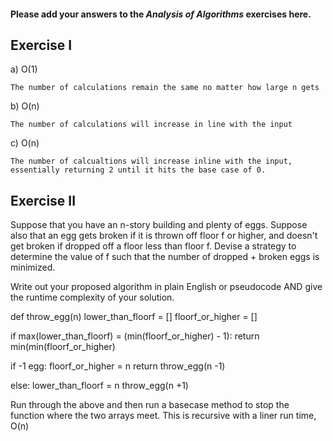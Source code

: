 #### Please add your answers to the **_Analysis of Algorithms_** exercises here.

## Exercise I

a) O(1)

    The number of calculations remain the same no matter how large n gets

b) O(n)

    The number of calculations will increase in line with the input

c) O(n)

    The number of calcualtions will increase inline with the input, essentially returning 2 until it hits the base case of 0.

## Exercise II

Suppose that you have an n-story building and plenty of eggs. Suppose also that an egg gets broken if it is thrown off floor f or higher, and doesn't get broken if dropped off a floor less than floor f. Devise a strategy to determine the value of f such that the number of dropped + broken eggs is minimized.

Write out your proposed algorithm in plain English or pseudocode AND give the runtime complexity of your solution.

def throw_egg(n)
lower_than_floorf = []
floorf_or_higher = []

if max(lower_than_floorf) = (min(floorf_or_higher) - 1):
return min(min(floorf_or_higher)

if -1 egg:
floorf_or_higher = n
return throw_egg(n -1)

else:
lower_than_floorf = n
throw_egg(n +1)

Run through the above and then run a basecase method to stop the function where the two arrays meet. This is recursive with a liner run time, O(n)
